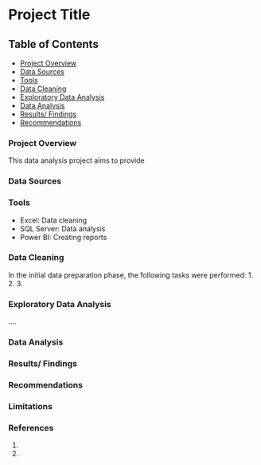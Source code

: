 # Project Title

## Table of Contents

- [Project Overview](#project-overview)
- [Data Sources](#data-sources)
- [Tools](#tools)
- [Data Cleaning](#data-cleaning)
- [Exploratory Data Analysis](#exploratory-data-analysis)
- [Data Analysis](#data-analysis)
- [Results/ Findings](#results-finding)
- [Recommendations](#recommendations)

### Project Overview

This data analysis project aims to provide 

### Data Sources

### Tools

- Excel: Data cleaning
- SQL Server: Data analysis
- Power BI: Creating reports

### Data Cleaning

In the initial data preparation phase, the following tasks were performed:
1.
2.
3.

### Exploratory Data Analysis

....

### Data Analysis

### Results/ Findings

### Recommendations

### Limitations

### References

1. 
2. 
